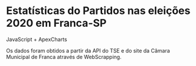 # Estatísticas do Partidos nas eleições 2020 em Franca-SP

JavaScript + ApexCharts

Os dados foram obtidos a partir da API do TSE e do site da Câmara Municipal de Franca através de WebScrapping.
